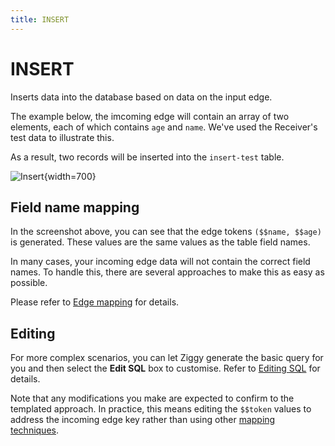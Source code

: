 ```yaml
---
title: INSERT
---
```


# INSERT

Inserts data into the database based on data on the input edge.

The example below, the imcoming edge will contain an array of two elements, 
each of which contains `age` and `name`. We've used the Receiver's test data to illustrate this.

As a result, two records will be inserted into the `insert-test` table.

![Insert](/img/flows/blocks/utility/SQL/sql-insert.png){width=700}

## Field name mapping
In the screenshot above, you can see that the edge tokens `($$name, $$age)` is generated. 
These values are the same values as the table field names.

In many cases, your incoming edge data will not contain the correct field names. To handle this, 
there are several approaches to make this as easy as possible. 

Please refer to [Edge mapping](sql-mapping) for details.

## Editing
For more complex scenarios, you can let Ziggy generate the basic query for you and then 
select the **Edit SQL** box to customise. Refer to [Editing SQL](sql-editing) for details.

Note that any modifications you make are expected to confirm to the templated approach. 
In practice, this means editing the `$$token` values to address the incoming edge key rather 
than using other [mapping techniques](sql-mapping).

